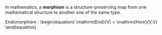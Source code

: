 In mathematics, a **morphism** is a structure-preserving map from one mathematical structure to another one of the same type. 

Endomorphism
  :  \begin{equation}
\mathrm{End}(V) = \mathrm{Hom}(V,V)
\end{equation}
